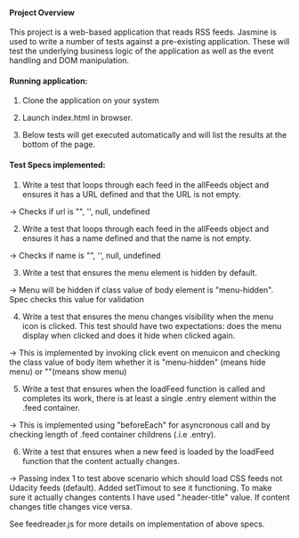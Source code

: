#### Project Overview

This project is a web-based application that reads RSS feeds. Jasmine is used to write a number of tests against a pre-existing application. These will test the underlying business logic of the application as well as the event handling and DOM manipulation.


#### Running application:

1. Clone the application on your system

2. Launch index.html in browser.

3. Below tests will get executed automatically and will list the results at the bottom of the page.


#### Test Specs implemented:

1. Write a test that loops through each feed in the allFeeds object and ensures it has a URL defined and that the URL is not empty.

-> Checks if url is "", '', null, undefined

2. Write a test that loops through each feed in the allFeeds object and ensures it has a name defined and that the name is not empty.

-> Checks if name is "", '', null, undefined

3. Write a test that ensures the menu element is hidden by default.

-> Menu will be hidden if class value of body element is "menu-hidden". Spec checks this value for validation

4. Write a test that ensures the menu changes visibility when the menu icon is clicked. This test should have two expectations: does the menu display when clicked and does it hide when clicked again.

-> This is implemented by invoking click event on menuicon and checking the class value of body item whether it is "menu-hidden" (means hide menu) or ""(means show menu)

5. Write a test that ensures when the loadFeed function is called and completes its work, there is at least a single .entry element within the .feed container.

-> This is implemented using "beforeEach" for asyncronous call and by checking length of .feed container childrens (.i.e .entry).

6. Write a test that ensures when a new feed is loaded by the loadFeed function that the content actually changes.

-> Passing index 1 to test above scenario which should load CSS feeds not Udacity feeds (default).
   Added setTimout to see it functioning. To make sure it actually changes contents I have used ".header-title" value.
   If content changes title changes vice versa.

 See feedreader.js for more details on implementation of above specs.